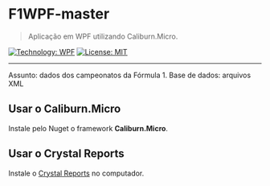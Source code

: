 # F1WPF-master
> Aplicação em WPF utilizando Caliburn.Micro.  

[![Technology: WPF](https://img.shields.io/badge/.NET%20Framework-WPF-orange)](https://dotnet.microsoft.com/en-us/apps/desktop) [![License: MIT](https://img.shields.io/badge/License-MIT-yellow.svg)](https://opensource.org/licenses/MIT)

***
Assunto: dados dos campeonatos da Fórmula 1. 
Base de dados: arquivos XML

## Usar o Caliburn.Micro

Instale pelo Nuget o framework **Caliburn.Micro**.

## Usar o Crystal Reports

Instale o  [Crystal Reports](https://www.sap.com/brazil/products/crystal-visual-studio.html) no computador.

